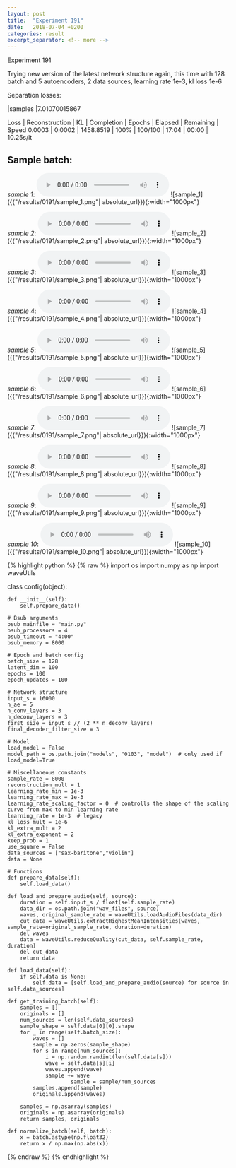 ```yaml
---
layout: post
title:  "Experiment 191"
date:   2018-07-04 +0200
categories: result
excerpt_separator: <!-- more -->
---
```

Experiment 191

Trying new version of the latest network structure again, this time with 128 batch and 5 autoencoders, 2 data sources, learning rate 1e-3, kl loss 1e-6

Separation losses:

|samples
|7.01070015867

Loss | Reconstruction | KL | Completion | Epochs | Elapsed | Remaining | Speed
0.0003 | 0.0002 | 1458.8519 | 100% | 100/100 | 17:04 | 00:00 | 10.25s/it<!-- more -->

## **Sample batch**:
_sample 1_:
<audio src="/ResultsOverview/results/0191/sample_1.wav" controls preload></audio>
![sample_1]({{"/results/0191/sample_1.png"| absolute_url}}){:width="1000px"}

_sample 2_:
<audio src="/ResultsOverview/results/0191/sample_2.wav" controls preload></audio>
![sample_2]({{"/results/0191/sample_2.png"| absolute_url}}){:width="1000px"}

_sample 3_:
<audio src="/ResultsOverview/results/0191/sample_3.wav" controls preload></audio>
![sample_3]({{"/results/0191/sample_3.png"| absolute_url}}){:width="1000px"}

_sample 4_:
<audio src="/ResultsOverview/results/0191/sample_4.wav" controls preload></audio>
![sample_4]({{"/results/0191/sample_4.png"| absolute_url}}){:width="1000px"}

_sample 5_:
<audio src="/ResultsOverview/results/0191/sample_5.wav" controls preload></audio>
![sample_5]({{"/results/0191/sample_5.png"| absolute_url}}){:width="1000px"}

_sample 6_:
<audio src="/ResultsOverview/results/0191/sample_6.wav" controls preload></audio>
![sample_6]({{"/results/0191/sample_6.png"| absolute_url}}){:width="1000px"}

_sample 7_:
<audio src="/ResultsOverview/results/0191/sample_7.wav" controls preload></audio>
![sample_7]({{"/results/0191/sample_7.png"| absolute_url}}){:width="1000px"}

_sample 8_:
<audio src="/ResultsOverview/results/0191/sample_8.wav" controls preload></audio>
![sample_8]({{"/results/0191/sample_8.png"| absolute_url}}){:width="1000px"}

_sample 9_:
<audio src="/ResultsOverview/results/0191/sample_9.wav" controls preload></audio>
![sample_9]({{"/results/0191/sample_9.png"| absolute_url}}){:width="1000px"}

_sample 10_:
<audio src="/ResultsOverview/results/0191/sample_10.wav" controls preload></audio>
![sample_10]({{"/results/0191/sample_10.png"| absolute_url}}){:width="1000px"}


{% highlight python %}
{% raw %}
import os
import numpy as np
import waveUtils


class config(object):

	def __init__(self):
		self.prepare_data()

	# Bsub arguments
	bsub_mainfile = "main.py"
	bsub_processors = 4
	bsub_timeout = "4:00"
	bsub_memory = 8000

	# Epoch and batch config
	batch_size = 128
	latent_dim = 100
	epochs = 100
	epoch_updates = 100

	# Network structure
	input_s = 16000
	n_ae = 5
	n_conv_layers = 3
	n_deconv_layers = 3
	first_size = input_s // (2 ** n_deconv_layers)
	final_decoder_filter_size = 3

	# Model
	load_model = False
	model_path = os.path.join("models", "0103", "model")  # only used if load_model=True

	# Miscellaneous constants
	sample_rate = 8000
	reconstruction_mult = 1
	learning_rate_min = 1e-3
	learning_rate_max = 1e-3
	learning_rate_scaling_factor = 0  # controlls the shape of the scaling curve from max to min learning rate
	learning_rate = 1e-3  # legacy
	kl_loss_mult = 1e-6
	kl_extra_mult = 2
	kl_extra_exponent = 2
	keep_prob = 1
	use_square = False
	data_sources = ["sax-baritone","violin"]
	data = None

	# Functions
	def prepare_data(self):
		self.load_data()

	def load_and_prepare_audio(self, source):
		duration = self.input_s / float(self.sample_rate)
		data_dir = os.path.join("wav_files", source)
		waves, original_sample_rate = waveUtils.loadAudioFiles(data_dir)
		cut_data = waveUtils.extractHighestMeanIntensities(waves, sample_rate=original_sample_rate, duration=duration)
		del waves
		data = waveUtils.reduceQuality(cut_data, self.sample_rate, duration)
		del cut_data
		return data

	def load_data(self):
		if self.data is None:
			self.data = [self.load_and_prepare_audio(source) for source in self.data_sources]

	def get_training_batch(self):
		samples = []
		originals = []
		num_sources = len(self.data_sources)
		sample_shape = self.data[0][0].shape
		for _ in range(self.batch_size):
			waves = []
			sample = np.zeros(sample_shape)
			for s in range(num_sources):
				i = np.random.randint(len(self.data[s]))
				wave = self.data[s][i]
				waves.append(wave)
				sample += wave
                        sample = sample/num_sources
			samples.append(sample)
			originals.append(waves)

		samples = np.asarray(samples)
		originals = np.asarray(originals)
		return samples, originals

	def normalize_batch(self, batch):
		x = batch.astype(np.float32)
		return x / np.max(np.abs(x))


{% endraw %}
{% endhighlight %}
